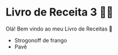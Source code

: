 # Livro de Receita 3 :man_cook:

Olá! Bem vindo ao meu Livro de Receitas :wave:

- Strogonoff de frango
- Pavê